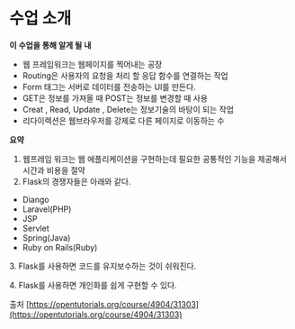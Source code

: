 # 수업 소개

**이 수업을 통해 알게 될 내**

* 웹 프레임워크는 웹페이지를 찍어내는 공장
* Routing은 사용자의 요청을 처리 할 응답 함수를 연결하는 작업
* Form 태그는 서버로 데이터를 전송하는 UI를 만든다.
* GET은 정보를 가져올 때 POST는 정보를 변경할 때 사용
* Creat , Read, Update , Delete는 정보기술의 바탕이 되는 작업
* 리다이렉션은 웹브라우저를 강제로 다른 페이지로 이동하는 수

**요약**

1. 웹프레임 워크는 웹 에플리케이션을 구현하는데 필요한 공통적인 기능을 제공해서 시간과 비용을 절약
2. Flask의 경쟁자들은 아래와 같다.

* Diango
* Laravel(PHP)
* JSP
* Servlet
* Spring(Java)
* Ruby on Rails(Ruby)

3\. Flask를 사용하면 코드를 유지보수하는 것이 쉬워진다.

4\. Flask를 사용하면 개인화를 쉽게 구현할 수 있다.



출처  [https://opentutorials.org/course/4904/31303](https://opentutorials.org/course/4904/31303)

